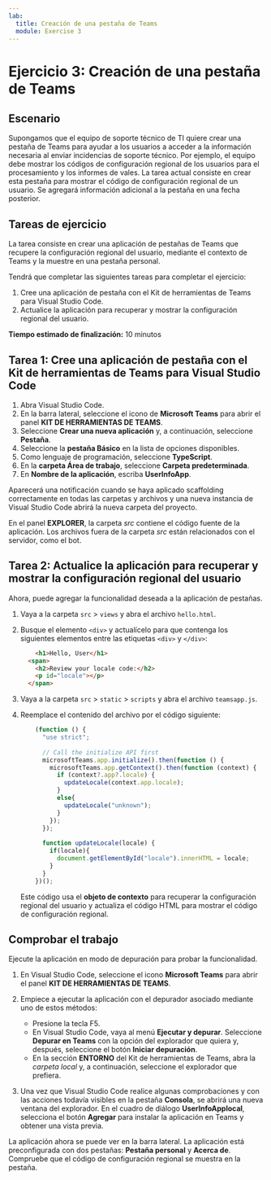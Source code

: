 ```yaml
---
lab:
  title: Creación de una pestaña de Teams
  module: Exercise 3
---
```


# Ejercicio 3: Creación de una pestaña de Teams

## Escenario

Supongamos que el equipo de soporte técnico de TI quiere crear una pestaña de Teams para ayudar a los usuarios a acceder a la información necesaria al enviar incidencias de soporte técnico. Por ejemplo, el equipo debe mostrar los códigos de configuración regional de los usuarios para el procesamiento y los informes de vales. La tarea actual consiste en crear esta pestaña para mostrar el código de configuración regional de un usuario. Se agregará información adicional a la pestaña en una fecha posterior.

## Tareas de ejercicio

La tarea consiste en crear una aplicación de pestañas de Teams que recupere la configuración regional del usuario, mediante el contexto de Teams y la muestre en una pestaña personal.

Tendrá que completar las siguientes tareas para completar el ejercicio:

1. Cree una aplicación de pestaña con el Kit de herramientas de Teams para Visual Studio Code.
1. Actualice la aplicación para recuperar y mostrar la configuración regional del usuario.

**Tiempo estimado de finalización:** 10 minutos

## Tarea 1: Cree una aplicación de pestaña con el Kit de herramientas de Teams para Visual Studio Code

1. Abra Visual Studio Code.
1. En la barra lateral, seleccione el icono de **Microsoft Teams** para abrir el panel **KIT DE HERRAMIENTAS DE TEAMS**.
1. Seleccione **Crear una nueva aplicación** y, a continuación, seleccione **Pestaña**.
1. Seleccione la **pestaña Básico** en la lista de opciones disponibles.
1. Como lenguaje de programación, seleccione **TypeScript**.
1. En la **carpeta Área de trabajo**, seleccione **Carpeta predeterminada**.
1. En **Nombre de la aplicación**, escriba **UserInfoApp**.

Aparecerá una notificación cuando se haya aplicado scaffolding correctamente en todas las carpetas y archivos y una nueva instancia de Visual Studio Code abrirá la nueva carpeta del proyecto.

En el panel **EXPLORER**, la carpeta *src* contiene el código fuente de la aplicación. Los archivos fuera de la carpeta *src* están relacionados con el servidor, como el bot.

## Tarea 2: Actualice la aplicación para recuperar y mostrar la configuración regional del usuario

Ahora, puede agregar la funcionalidad deseada a la aplicación de pestañas.

1. Vaya a la carpeta `src` > `views` y abra el archivo `hello.html`.
1. Busque el elemento `<div>` y actualícelo para que contenga los siguientes elementos entre las etiquetas `<div>` y `</div>`:

    ```html
        <h1>Hello, User</h1>
      <span>
        <h2>Review your locale code:</h2>
        <p id="locale"></p>
      </span>
    ```

1. Vaya a la carpeta `src` > `static` > `scripts` y abra el archivo `teamsapp.js`.
1. Reemplace el contenido del archivo  por el código siguiente:

    ```typescript
        (function () {
          "use strict";
        
          // Call the initialize API first
          microsoftTeams.app.initialize().then(function () {
            microsoftTeams.app.getContext().then(function (context) {
              if (context?.app?.locale) {
                updateLocale(context.app.locale);
              }
              else{
                updateLocale("unknown");
              }
            });
          });
        
          function updateLocale(locale) {
            if(locale){
              document.getElementById("locale").innerHTML = locale;
            }
          }
        })();
    ```

    Este código usa el **objeto de contexto** para recuperar la configuración regional del usuario y actualiza el código HTML para mostrar el código de configuración regional.

## Comprobar el trabajo

Ejecute la aplicación en modo de depuración para probar la funcionalidad.

1. En Visual Studio Code, seleccione el icono **Microsoft Teams** para abrir el panel **KIT DE HERRAMIENTAS DE TEAMS**.

2. Empiece a ejecutar la aplicación con el depurador asociado mediante uno de estos métodos:

   - Presione la tecla F5.
   - En Visual Studio Code, vaya al menú **Ejecutar y depurar**.  Seleccione **Depurar en Teams** con la opción del explorador que quiera y, después, seleccione el botón **Iniciar depuración**.
   - En la sección **ENTORNO** del Kit de herramientas de Teams, abra la *carpeta local* y, a continuación, seleccione el explorador que prefiera.

3. Una vez que Visual Studio Code realice algunas comprobaciones y con las acciones todavía visibles en la pestaña **Consola**, se abrirá una nueva ventana del explorador. En el cuadro de diálogo **UserInfoApplocal**, selecciona el botón **Agregar** para instalar la aplicación en Teams y obtener una vista previa.

La aplicación ahora se puede ver en la barra lateral. La aplicación está preconfigurada con dos pestañas: **Pestaña personal** y **Acerca de**. Compruebe que el código de configuración regional se muestra en la pestaña.
